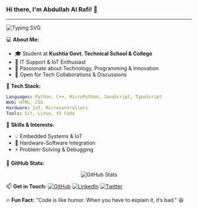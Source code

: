 ### Hi there, I'm **Abdullah Al Rafi**! 👋

---

![Typing SVG](https://readme-typing-svg.herokuapp.com?color=%2336BCF7&lines=IT+Support+%26+IoT+Enthusiast;Passionate+Programmer;Tech+Explorer+%26+Learner)

💻 **About Me:**
- 🎓 Student at **Kushtia Govt. Technical School & College**
- 🔹 IT Support & IoT Enthusiast
- 🚀 Passionate about Technology, Programming & Innovation
- 📩 Open for Tech Collaborations & Discussions

📌 **Tech Stack:**

```yaml
Languages: Python, C++, MicroPython, JavaScript, TypeScript
Web: HTML, CSS
Hardware: IoT, Microcontrollers
Tools: Git, Linux, VS Code
```

🌟 **Skills & Interests:**
- 💡 Embedded Systems & IoT
- 🔧 Hardware-Software Integration
- ⚡ Problem-Solving & Debugging

🚀 **GitHub Stats:**
<p align="center">
  <img src="https://github-readme-stats.vercel.app/api?username=xrafiy71&show_icons=true&theme=radical" alt="GitHub Stats" />
</p>

📫 **Get in Touch:**
[![GitHub](https://img.shields.io/badge/GitHub-%23121011.svg?style=for-the-badge&logo=github&logoColor=white)](https://github.com/xrafiy71)
[![LinkedIn](https://img.shields.io/badge/LinkedIn-blue?style=for-the-badge&logo=linkedin)](https://linkedin.com/in/xrafiy71)
[![Twitter](https://img.shields.io/badge/Twitter-%231DA1F2.svg?style=for-the-badge&logo=twitter&logoColor=white)](https://twitter.com/xrafiy71)

🔥 **Fun Fact:** "Code is like humor. When you have to explain it, it’s bad." 😆
